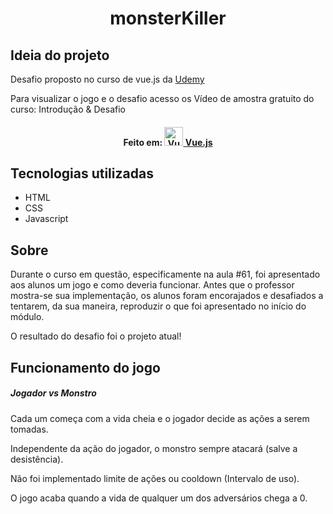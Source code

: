 <h1 align="center">monsterKiller</h1>

## Ideia do projeto
<div>
    <p>Desafio proposto no curso de vue.js da <a href="https://www.udemy.com/course/vue-js-completo/" target="_blank" rel="noopener noreferrer">Udemy</a></p>
    <span>Para visualizar o jogo e o desafio acesso os <span fontStyle="italic" fontWeight="bold">Vídeo de amostra gratuito do curso: Introdução & Desafio</span></span>
</div>
<h4 align="center">
    Feito em: 
    <a href="https://vuejs.org" target="_blank" rel="noopener noreferrer">
        <img width="30" src="https://vuejs.org/images/logo.png" alt="Vue logo">
        Vue.js
    </a>
</h4>

## Tecnologias utilizadas
<ul>
    <li>HTML</li>
    <li>CSS</li>
    <li>Javascript</li>
</ul>

## Sobre
<p>
    Durante o curso em questão, especificamente na <span fontStyle="italic">aula #61</span>, foi apresentado aos alunos um jogo e como deveria funcionar. Antes que o professor mostra-se sua implementação, os alunos foram encorajados e desafiados a tentarem, da sua maneira, reproduzir o que foi apresentado no início do módulo. 
    <p>O resultado do desafio foi o projeto atual!</p>
</p>

## Funcionamento do jogo
<h5>Jogador vs Monstro</h5>
<p>Cada um começa com a vida cheia e o jogador decide as ações a serem tomadas.</p>
<p>Independente da ação do jogador, o monstro sempre atacará (salve a desistência).</p>
<p>Não foi implementado limite de ações ou cooldown (Intervalo de uso).</p>
<p>O jogo acaba quando a vida de qualquer um dos adversários chega a 0.</p>
